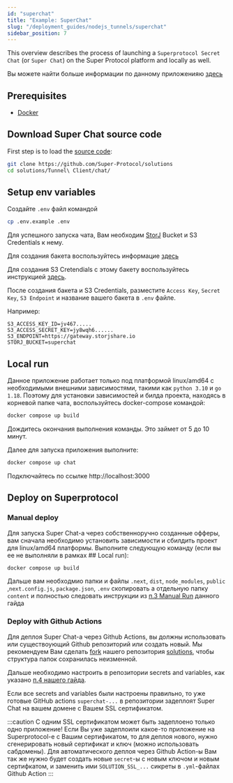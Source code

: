 ```yaml
---
id: "superchat"
title: "Example: SuperChat"
slug: "/deployment_guides/nodejs_tunnels/superchat"
sidebar_position: 7
---
```


This overview describes the process of launching a `Superprotocol Secret Chat` (or `Super Chat`) on the Super Protocol platform and locally as well.

Вы можете найти больше информации по данному приложенияю [здесь](/developers/offers/superchat)

## Prerequisites

* [Docker](https://docs.docker.com/engine/install/)

## Download Super Chat source code

First step is to load the [source code](https://github.com/Super-Protocol/solutions):

```bash
git clone https://github.com/Super-Protocol/solutions
cd solutions/Tunnel\ Client/chat/
```

## Setup env variables

Создайте `.env` файл командой

```bash
cp .env.example .env
```

Для успешного запуска чата, Вам необходим [StorJ](https://www.storj.io) Bucket и S3 Credentials к нему.

Для создания бакета воспользуйтесь информацие [здесь](developers/cli_guides/storages#creating-a-bucket)

Для создания S3 Cretendials с этому бакету воспользуйтесь инструкцией [здесь](https://docs.storj.io/dcs/access#create-s3-credentials).

После создания бакета и S3 Credentials, разместите `Access Key`, `Secret Key`, `S3 Endpoint` и название вашего бакета в `.env` файле. 

Например:
```
S3_ACCESS_KEY_ID=jv467.....
S3_ACCESS_SECRET_KEY=jy8wqh6......
S3_ENDPOINT=https://gateway.storjshare.io
STORJ_BUCKET=superchat
```

## Local run

Данное приложение работает только под платформой linux/amd64 с необходимыми внешними зависимостями, такими как `python 3.10` и `go 1.18`.  Поэтому для установки зависимостей и билда проекта, находясь в корневой папке чата, воспользуйтесь docker-compose командой:

```bash
docker compose up build
```

Дождитесь окончания выполнения команды. Это займет от 5 до 10 минут.

Далее для запуска приложения выполните:

```bash
docker compose up chat
```

Подключайтесь по ссылке http://localhost:3000



## Deploy on Superprotocol

### Manual deploy

Для запуска Super Chat-а через собственноручно созданные офферы, вам сначала необходимо установить зависимости и сбилдить проект для linux/amd64 платформы. Выполните следующую команду (если вы ее не выполняли в рамках ## Local run):

```bash
docker compose up build
```

Дальше вам необходмио папки и файлы `.next`, `dist`, `node_modules`, `public` ,`next.config.js`, `package.json`, `.env` скопировать а отдельную папку `content` и полностью следовать инструкции из [п.3 Manual Run](/developers/deployment_guides/nodejs_tunnels/manual_run) данного гайда

### Deploy with Github Actions

Для деплоя Super Chat-а через Github Actions, вы должны использовать или существоующий Github репозиторий или создать новый. Мы рекомендуем Вам сделать [fork](https://docs.github.com/en/get-started/quickstart/fork-a-repo) нашего репозитория [solutions](https://github.com/Super-Protocol/solutions), чтобы структура папок сохранилась неизменной.

Дальше необходимо настроить в репозитории secrets and variables, как указано [п.4 нашего гайда](/developers/deployment_guides/nodejs_tunnels/repo#preparing-secrets-and-variables).

Если все secrets and variables были настроены правильно, то уже готовые GitHub actions `superchat-...` в репозитории задеплоят Super Chat на вашем домене с Вашем SSL сертификатом.

:::caution
С одним SSL сертификатом может быть задеплоено только одно приложение!
 Если Вы уже задеплоили какое-то приложение на Superprotocol-е с Вашим сертификатом, то для деплоя нового, нужно сгенерировать новый сертификат и ключ (можно использовать сабдомены).
  Для автоматического деплоя через Github Action-ы Вам так же нужно будет создать новые `secret`-ы с новым ключом и новым сертифкатом, и заменить ими `SOLUTION_SSL_...` сикреты в `.yml`-файлах Github Action
:::
